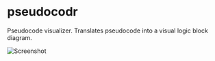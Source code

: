 pseudocodr
==========

Pseudocode visualizer. Translates pseudocode into a visual logic block diagram.

![Screenshot](http://i.imgur.com/Y0C2sVD.png)